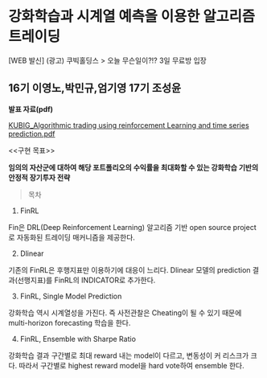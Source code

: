  # 강화학습과 시계열 예측을 이용한 알고리즘 트레이딩
[WEB 발신] (광고) 쿠빅홀딩스 > 오늘 무슨일이?!? 3일 무료방 입장
## 16기 이영노,박민규,엄기영  17기 조성윤

**발표 자료(pdf)**

[KUBIG_Algorithmic trading using reinforcement Learning and time series prediction.pdf](https://github.com/MinkyuRamen/KubigFinancialProject/files/11960370/KUBIG_Algorithmic.trading.using.reinforcement.Learning.and.time.series.prediction.pdf)


<<구현 목표>>

**임의의 자산군에 대하여 해당 포트폴리오의 수익률을 최대화할 수 있는 강화학습 기반의 안정적 장기투자 전략**

>목차
1. FinRL

Fin은 DRL(Deep Reinforcement Learning) 알고리즘 기반 open source project로 자동화된 트레이딩 매커니즘을 제공한다.

2. Dlinear

기존의 FinRL은 후행지표만 이용하기에 대응이 느리다. Dlinear 모델의 prediction 결과(선행지표)를 FinRL의 INDICATOR로 추가한다.

3. FinRL, Single Model Prediction

강화학습 역시 시계열성을 가진다. 즉 사전관찰은 Cheating이 될 수 있기 때문에 multi-horizon forecasting 학습을 한다.

4. FinRL, Ensemble with Sharpe Ratio

강화학습 결과 구간별로 최대 reward 내는 model이 다르고, 변동성이 커 리스크가 크다. 따라서 구간별로 highest reward model을 hard vote하여 ensemble 한다.
